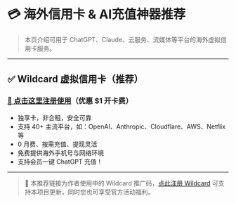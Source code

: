 # 💳 海外信用卡 & AI充值神器推荐

> 本页介绍可用于 ChatGPT、Claude、云服务、流媒体等平台的海外虚拟信用卡服务。

---

## ✅ Wildcard 虚拟信用卡（推荐）

### [🔗 点击这里注册使用](https://bewildcard.com/i/STARRAIL)（优惠 $1 开卡费）

- 独享卡，非合租，安全可靠
- 支持 40+ 主流平台，如：OpenAI、Anthropic、Cloudflare、AWS、Netflix 等
- 0 月费、按需充值、提现灵活
- 免费提供海外手机号与网络环境
- 支持会员一键 ChatGPT 充值！

---

> 📌 本推荐链接为作者使用中的 Wildcard 推广码，[点此注册 Wildcard](https://bewildcard.com/i/STARRAIL) 可支持本项目更新，同时您也可享受官方活动福利。

